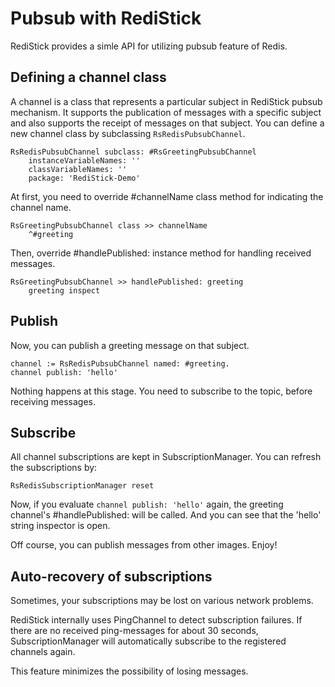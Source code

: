 # Pubsub with RediStick

RediStick provides a simle API for utilizing pubsub feature of Redis.

## Defining a channel class

A channel is a class that represents a particular subject in RediStick pubsub mechanism.  It supports the publication of messages with a specific subject and also supports the receipt of messages on that subject.
You can define a new channel class by subclassing `RsRedisPubsubChannel`.

```
RsRedisPubsubChannel subclass: #RsGreetingPubsubChannel
	instanceVariableNames: ''
	classVariableNames: ''
	package: 'RediStick-Demo'
```

At first, you need to override #channelName class method for indicating the channel name. 

```
RsGreetingPubsubChannel class >> channelName
	^#greeting
```

Then, override #handlePublished: instance method for handling received messages.

```
RsGreetingPubsubChannel >> handlePublished: greeting
	greeting inspect

```

## Publish

Now, you can publish a greeting  message on that subject.

```
channel := RsRedisPubsubChannel named: #greeting.
channel publish: 'hello'
```

Nothing happens at this stage. You need to subscribe to the topic, before receiving messages.


## Subscribe
All channel subscriptions are kept in SubscriptionManager. You can refresh the subscriptions by:

`RsRedisSubscriptionManager reset`

Now, if you evaluate `channel publish: 'hello'` again,  the greeting channel's  #handlePublished: will be called. And you can see that the 'hello' string inspector is open.

Off course, you can publish messages from other images. Enjoy!

## Auto-recovery of subscriptions

Sometimes, your subscriptions may be lost on various network problems.

RediStick internally uses PingChannel to detect subscription failures. If there are no received ping-messages for about 30 seconds, SubscriptionManager will automatically subscribe to the registered channels again.

This feature minimizes the possibility of losing messages.




